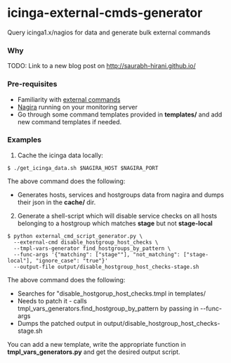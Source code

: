# icinga-external-cmds-generator

Query icinga1.x/nagios for data and generate bulk external commands

### Why

TODO: Link to a new blog post on http://saurabh-hirani.github.io/

### Pre-requisites

* Familiarity with [external commands](http://docs.icinga.org/latest/en/extcommands2.html)
* [Nagira](https://github.com/dmytro/nagira) running on your monitoring server
* Go through some command templates provided in **templates/** and add new
  command templates if needed.

### Examples

1. Cache the icinga data locally:
```
$ ./get_icinga_data.sh $NAGIRA_HOST $NAGIRA_PORT
```
The above command does the following:
  - Generates hosts, services and hostgroups data from nagira and dumps their json in the **cache/** dir.
2. Generate a shell-script which will disable service checks on all hosts belonging
to a hostgroup which matches **stage** but not **stage-local**
```
$ python external_cmd_script_generator.py \
  --external-cmd disable_hostgroup_host_checks \
  --tmpl-vars-generator find_hostgroups_by_pattern \
  --func-args '{"matching": ["stage""], "not_matching": ["stage-local"], "ignore_case": "true"}'
  --output-file output/disable_hostgroup_host_checks-stage.sh
```
The above command does the following:
  - Searches for "disable_hostgorup_host_checks.tmpl in templates/
  - Needs to patch it - calls tmpl_vars_generators.find_hostgroup_by_pattern by passing in --func-args
  - Dumps the patched output in output/disable_hostgroup_host_checks-stage.sh

You can add a new template, write the appropriate function in **tmpl_vars_generators.py**
and get the desired output script.
